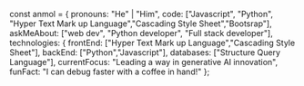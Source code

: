 const anmol = {
    pronouns: "He" | "Him",
    code: ["Javascript", "Python", "Hyper Text Mark up Language","Cascading Style Sheet","Bootsrap"],
    askMeAbout: ["web dev", "Python developer", "Full stack developer"],
    technologies: {
        frontEnd: ["Hyper Text Mark up Language","Cascading Style Sheet"],
        backEnd: ["Python","Javascript"],
        databases: ["Structure Query Language"],
    currentFocus: "Leading a way in generative AI innovation",
    funFact: "I can debug faster with a coffee in hand!"
};
